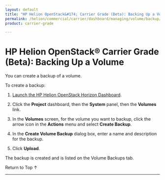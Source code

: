 ```yaml
---
layout: default
title: "HP Helion OpenStack&#174; Carrier Grade (Beta): Backing Up a Volume"
permalink: /helion/commercial/carrier/dashboard/managing/volume/backup/
product: carrier-grade

---
```

<!--UNDER REVISION-->

<script>

function PageRefresh {
onLoad="window.refresh"
}

PageRefresh();

</script>

<!-- <p style="font-size: small;"> <a href="/helion/commercial/carrier/ga1/install/">&#9664; PREV</a> | <a href="/helion/commercial/carrier/ga1/install-overview/">&#9650; UP</a> | <a href="/helion/commercial/carrier/ga1/">NEXT &#9654;</a></p> -->

# HP Helion OpenStack&#174; Carrier Grade (Beta): Backing Up a Volume

You can create a backup of a volume.

To create a backup:

1. [Launch the HP Helion OpenStack Horizon Dashboard](/helion/openstack/carrier/dashboard/login/).

2. Click the **Project** dashboard, then the **System** panel, then the **Volumes** link.

3. In the **Volumes** screen, for the volume you want to backup, click the arrow icon in the **Actions** menu and select **Create Backup**.

4. In the **Create Volume Backup** dialog box, enter a name and description for the backup.


4. Click **Upload**.

The backup is created and is listed on the Volume Backups tab.

<a href="#top" style="padding:14px 0px 14px 0px; text-decoration: none;"> Return to Top &#8593; </a>


----
